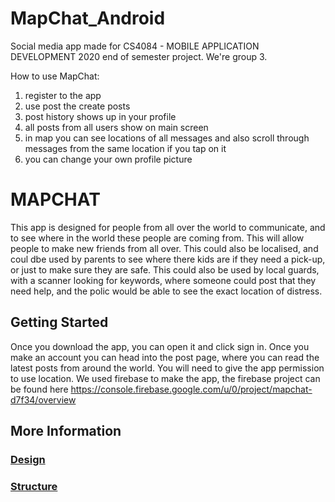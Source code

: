 # MapChat_Android
Social media app made for CS4084 - MOBILE APPLICATION DEVELOPMENT 2020 end of semester project. We're group 3.

How to use MapChat:

1.	register to the app
2.	use post the create posts 
3.	post history shows up in your profile
4.	all posts from all users show on main screen
5.	in map you can see locations of all messages and also scroll through messages from the 	same location if you tap on it
6. 	you can change your own profile picture


# MAPCHAT

This app is designed for people from all over the world to communicate, and to see where in the world these people are coming from. 
This will allow people to make new friends from all over. This could also be localised, and coul dbe used by parents to see where there kids are if they need a pick-up,
or just to make sure they are safe. This could also be used by local guards, with a scanner looking for keywords, where someone could post that they need help, and 
the polic would be able to see the exact location of distress.

## Getting Started
Once you download the app, you can open it and click sign in. Once you make an account you can head into the post page, where you can read the latest posts from around the world.
You will need to give the app permission to use location.
We used firebase to make the app, the firebase project can be found here
https://console.firebase.google.com/u/0/project/mapchat-d7f34/overview

## More Information

### [Design](https://github.com/MiestnyLovecZien/MapChat_Android/blob/master/design.md)

### [Structure](https://github.com/MiestnyLovecZien/MapChat_Android/blob/master/structure.md)

